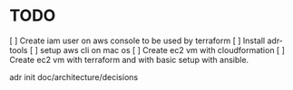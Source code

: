 # TODO

[ ] Create iam user on aws console to be used by terraform
[ ] Install adr-tools
[ ] setup aws cli on mac os
[ ] Create ec2 vm with cloudformation
[ ] Create ec2 vm with terraform and with basic setup with ansible.


 adr init doc/architecture/decisions

